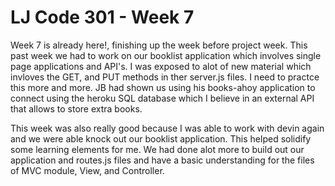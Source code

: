 # LJ Code 301 - Week 7
Week 7 is already here!, finishing up the week before project week. 
This past week we had to work on our booklist application which involves single page applications and API's. I was exposed to alot of new material which invloves the GET, and PUT methods in ther server.js files. I need to practce this more and more. JB had shown us using his books-ahoy application to connect using the heroku SQL database which I believe in an external API that allows to store extra books. 

This week was also really good because I was able to work with devin again and we were able knock out our booklist application. This helped solidify some learning elements for me. We had done alot more to build out our application and routes.js files and have a basic understanding for the files of MVC module, View, and Controller. 
